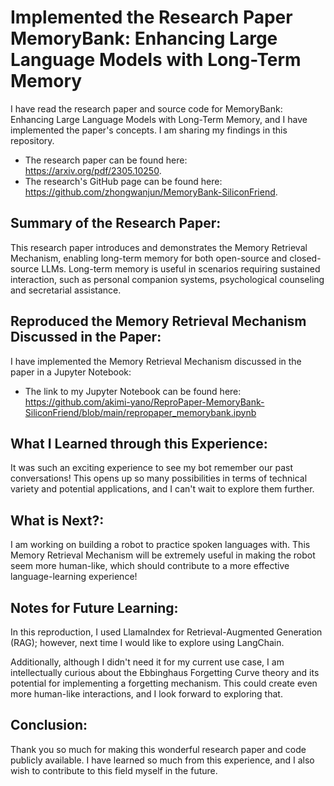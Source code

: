 # Implemented the Research Paper MemoryBank: Enhancing Large Language Models with Long-Term Memory

I have read the research paper and source code for MemoryBank: Enhancing Large Language Models with Long-Term Memory, and I have implemented the paper's concepts. I am sharing my findings in this repository.

- The research paper can be found here: https://arxiv.org/pdf/2305.10250.
- The research's GitHub page can be found here: https://github.com/zhongwanjun/MemoryBank-SiliconFriend.

## Summary of the Research Paper:

This research paper introduces and demonstrates the Memory Retrieval Mechanism, enabling long-term memory for both open-source and closed-source LLMs. Long-term memory is useful in scenarios requiring sustained interaction, such as personal companion systems, psychological counseling and secretarial assistance.

## Reproduced the Memory Retrieval Mechanism Discussed in the Paper:

I have implemented the Memory Retrieval Mechanism discussed in the paper in a Jupyter Notebook:

- The link to my Jupyter Notebook can be found here: https://github.com/akimi-yano/ReproPaper-MemoryBank-SiliconFriend/blob/main/repropaper_memorybank.ipynb

## What I Learned through this Experience:

It was such an exciting experience to see my bot remember our past conversations! This opens up so many possibilities in terms of technical variety and potential applications, and I can't wait to explore them further.

## What is Next?:

I am working on building a robot to practice spoken languages with. This Memory Retrieval Mechanism will be extremely useful in making the robot seem more human-like, which should contribute to a more effective language-learning experience!

## Notes for Future Learning:

In this reproduction, I used LlamaIndex for Retrieval-Augmented Generation (RAG); however, next time I would like to explore using LangChain.

Additionally, although I didn't need it for my current use case, I am intellectually curious about the Ebbinghaus Forgetting Curve theory and its potential for implementing a forgetting mechanism. This could create even more human-like interactions, and I look forward to exploring that.

## Conclusion:

Thank you so much for making this wonderful research paper and code publicly available. I have learned so much from this experience, and I also wish to contribute to this field myself in the future.